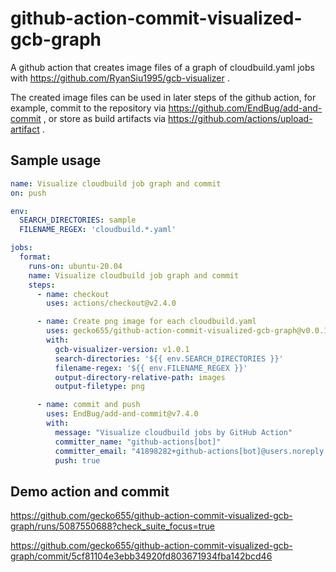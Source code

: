 # github-action-commit-visualized-gcb-graph

A github action that creates image files of a graph of cloudbuild.yaml jobs with https://github.com/RyanSiu1995/gcb-visualizer .

The created image files can be used in later steps of the github action, for example, commit to the repository via https://github.com/EndBug/add-and-commit ,
or store as build artifacts via https://github.com/actions/upload-artifact .

## Sample usage

```.github/workflows/commit-visualized-gcb-graph.yaml
name: Visualize cloudbuild job graph and commit
on: push

env:
  SEARCH_DIRECTORIES: sample
  FILENAME_REGEX: 'cloudbuild.*.yaml'

jobs:
  format:
    runs-on: ubuntu-20.04
    name: Visualize cloudbuild job graph and commit
    steps:
      - name: checkout
        uses: actions/checkout@v2.4.0

      - name: Create png image for each cloudbuild.yaml
        uses: gecko655/github-action-commit-visualized-gcb-graph@v0.0.1
        with:
          gcb-visualizer-version: v1.0.1
          search-directories: '${{ env.SEARCH_DIRECTORIES }}'
          filename-regex: '${{ env.FILENAME_REGEX }}'
          output-directory-relative-path: images
          output-filetype: png

      - name: commit and push
        uses: EndBug/add-and-commit@v7.4.0
        with:
          message: "Visualize cloudbuild jobs by GitHub Action"
          committer_name: "github-actions[bot]"
          committer_email: "41898282+github-actions[bot]@users.noreply.github.com"
          push: true
```

## Demo action and commit

https://github.com/gecko655/github-action-commit-visualized-gcb-graph/runs/5087550688?check_suite_focus=true

https://github.com/gecko655/github-action-commit-visualized-gcb-graph/commit/5cf81104e3ebb34920fd803671934fba142bcd46
